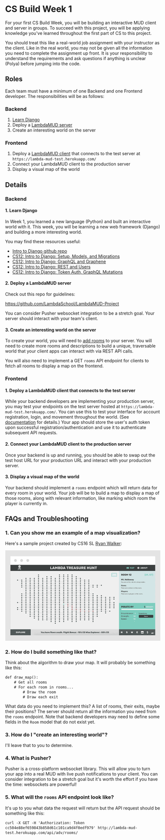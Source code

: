 # CS Build Week 1

For your first CS Build Week, you will be building an interactive MUD client and server in groups. To succeed with this project, you will be applying knowledge you've learned throughout the first part of CS to this project.

You should treat this like a real-world job assignment with your instructor as the client. Like in the real world, you may not be given all the information you need to complete the assignment up front. It is your responsibility to understand the requirements and ask questions if anything is unclear (Polya) before jumping into the code.

## Roles

Each team must have a minimum of one Backend and one Frontend developer. The responsibilities will be as follows:

### Backend

1. [Learn Django](https://github.com/LambdaSchool/Intro-Django)
2. Deploy a [LambdaMUD server](https://github.com/LambdaSchool/LambdaMUD-Project)
3. Create an interesting world on the server


### Frontend

1. Deploy a [LambdaMUD client](https://github.com/LambdaSchool/LambdaMUD-Project) that connects to the test server at `https://lambda-mud-test.herokuapp.com/`
2. Connect your LambdaMUD client to the production server
3. Display a visual map of the world


## Details

### Backend

#### 1. Learn Django

In Week 1, you learned a new language (Python) and built an interactive world with it. This week, you will be learning a new web framework (Django) and building a more interesting world.

You may find these resources useful:

* [Intro to Django github repo](https://github.com/LambdaSchool/Intro-Django)
* [CS12: Intro to Django: Setup, Models, and Migrations](https://www.youtube.com/watch?v=5rfCWD0jB9U)
* [CS12: Intro to Django: GraphQL and Graphene](https://www.youtube.com/watch?v=0qsOwWTo2wc)
* [CS12: Intro to Django: REST and Users](https://www.youtube.com/watch?v=yMGUq3i1qBY)
* [CS12: Intro to Django: Token Auth, GraphQL Mutations](https://www.youtube.com/watch?v=_8nTE2NE5tg)

#### 2. Deploy a LambdaMUD server

Check out this repo for guidelines:

https://github.com/LambdaSchool/LambdaMUD-Project

You can consider Pusher websocket integration to be a stretch goal. Your server should interact with your team's client.

#### 3. Create an interesting world on the server

To create your world, you will need to [add rooms](https://github.com/LambdaSchool/LambdaMUD-Project/blob/master/util/create_world.py) to your server. You will need to create more rooms and descriptions to build a unique, traversable world that your client apps can interact with via REST API calls.

You will also need to implement a GET `rooms` API endpoint for clients to fetch all rooms to display a map on the frontend.

### Frontend

#### 1. Deploy a LambdaMUD client that connects to the test server

While your backend developers are implementing your production server, you may test your endpoints on the test server hosted at `https://lambda-mud-test.herokuapp.com/`. You can use this to test your interface for account registration, login, and movement throughout the world. (See [documentation](https://github.com/LambdaSchool/LambdaMUD-Project) for details.) Your app should store the user's auth token upon successful registration/authentication and use it to authenticate subsequent API requests.

#### 2. Connect your LambdaMUD client to the production server

Once your backend is up and running, you should be able to swap out the test host URL for your production URL and interact with your production server.

#### 3. Display a visual map of the world

Your backend should implement a `rooms` endpoint which will return data for every room in your world. Your job will be to build a map to display a map of those rooms, along with relevant information, like marking which room the player is currently in.


## FAQs and Troubleshooting

### 1. Can you show me an example of a map visualization?

Here's a sample project created by CS16 SL [Ryan Walker](http://ryanwalker.dev):

![Lambda Treasure Hunt](img/treasure-hunt-1.png)

### 2. How do I build something like that?

Think about the algorithm to draw your map. It will probably be something like this:

```
def draw_map():
    # Get all rooms
    # For each room in rooms...
        # Draw the room
        # Draw each exit
```

What data do you need to implement this? A list of rooms, their exits, maybe their positions? The server should return all the information you need from the `rooms` endpoint. Note that backend developers may need to define some fields in the `Room` model that do not exist yet.

### 3. How do I "create an interesting world"?

I'll leave that to you to determine.


### 4. What is Pusher?

Pusher is a cross-platform websocket library. This will allow you to turn your app into a real MUD with live push notifications to your client. You can consider integration to be a stretch goal but it's worth the effort if you have the time: websockets are powerful!


### 5. What will the `rooms` API endpoint look like?

It's up to you what data the request will return but the API request should be something like this:

```
curl -X GET -H 'Authorization: Token cc504e88ef659843b858d61c101ca9d4f0edf979' http://lambda-mud-test.herokuapp.com/api/adv/rooms/
```






